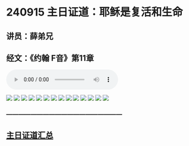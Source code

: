 # 240915 主日证道：耶稣是复活和生命
## 讲员：薛弟兄
## 经文：《约翰 F音》第11章

<audio controls src="./240915.mp3"></audio>


![](./01.JPG)
![](./02.JPG)
![](./03.JPG)
![](./04.JPG)
![](./05.JPG)
![](./06.JPG)
![](./07.JPG)
![](./08.JPG)
![](./09.JPG)
![](./10.JPG)
![](./11.JPG)
![](./12.JPG)
![](./13.JPG)
![](./14.JPG)



### ———————————————————

## [主日证道汇总](https://nccchurch.github.io/Sermons/)


